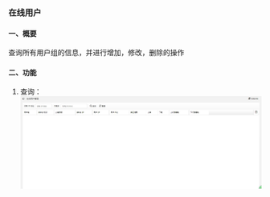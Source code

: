 
### 在线用户
#### 一、概要
查询所有用户组的信息，并进行增加，修改，删除的操作

#### 二、功能
1. 查询：
![ALERT TEXT](/images/authOnline_list.jpg)

